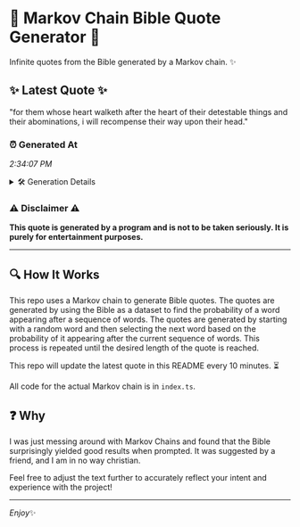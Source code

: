 # 📖 Markov Chain Bible Quote Generator 📖

Infinite quotes from the Bible generated by a Markov chain. ✨

## ✨ Latest Quote ✨
"for them whose heart walketh after the heart of their detestable things and their abominations, i will recompense their way upon their head."

### ⏰ Generated At
*2:34:07 PM*

<details>
    <summary>🛠️ Generation Details</summary>
    <p>
        <strong>🌱 Seed:</strong> for<br>
        <strong>🔄 Iterations:</strong> 22<br>
        <strong>📜 Context History:</strong><br>[ for ]: them<br>[ for, them ]: whose<br>[ for, them, whose ]: heart<br>[ for, them, whose, heart ]: walketh<br>[ for, them, whose, heart, walketh ]: after<br>[ for, them, whose, heart, walketh, after ]: the<br>[ them, whose, heart, walketh, after, the ]: heart<br>[ whose, heart, walketh, after, the, heart ]: of<br>[ heart, walketh, after, the, heart, of ]: their<br>[ walketh, after, the, heart, of, their ]: detestable<br>[ after, the, heart, of, their, detestable ]: things<br>[ the, heart, of, their, detestable, things ]: and<br>[ heart, of, their, detestable, things, and ]: their<br>[ of, their, detestable, things, and, their ]: abominations,<br>[ their, detestable, things, and, their, abominations, ]: i<br>[ detestable, things, and, their, abominations,, i ]: will<br>[ things, and, their, abominations,, i, will ]: recompense<br>[ and, their, abominations,, i, will, recompense ]: their<br>[ their, abominations,, i, will, recompense, their ]: way<br>[ abominations,, i, will, recompense, their, way ]: upon<br>[ i, will, recompense, their, way, upon ]: their<br>[ will, recompense, their, way, upon, their ]: head.<br>
    </p>
</details>

### ⚠️ Disclaimer ⚠️
**This quote is generated by a program and is not to be taken seriously. It is purely for entertainment purposes.**

---

## 🔍 How It Works

This repo uses a Markov chain to generate Bible quotes. The quotes are generated by using the Bible as a dataset to find the probability of a word appearing after a sequence of words. The quotes are generated by starting with a random word and then selecting the next word based on the probability of it appearing after the current sequence of words. This process is repeated until the desired length of the quote is reached.

This repo will update the latest quote in this README every 10 minutes. ⏳

All code for the actual Markov chain is in `index.ts`.

## ❓ Why

I was just messing around with Markov Chains and found that the Bible surprisingly yielded good results when prompted. 
It was suggested by a friend, and I am in no way christian.

Feel free to adjust the text further to accurately reflect your intent and experience with the project!

---

*Enjoy*✨
